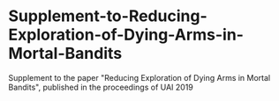 # Supplement-to-Reducing-Exploration-of-Dying-Arms-in-Mortal-Bandits
Supplement to the paper "Reducing Exploration of Dying Arms in Mortal Bandits", published in the proceedings of UAI 2019
